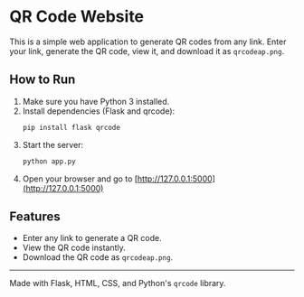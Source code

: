 # QR Code Website

This is a simple web application to generate QR codes from any link. Enter your link, generate the QR code, view it, and download it as `qrcodeap.png`.

## How to Run

1. Make sure you have Python 3 installed.
2. Install dependencies (Flask and qrcode):
   ```bash
   pip install flask qrcode
   ```
3. Start the server:
   ```bash
   python app.py
   ```
4. Open your browser and go to [http://127.0.0.1:5000](http://127.0.0.1:5000)

## Features
- Enter any link to generate a QR code.
- View the QR code instantly.
- Download the QR code as `qrcodeap.png`.

---

Made with Flask, HTML, CSS, and Python's `qrcode` library.
